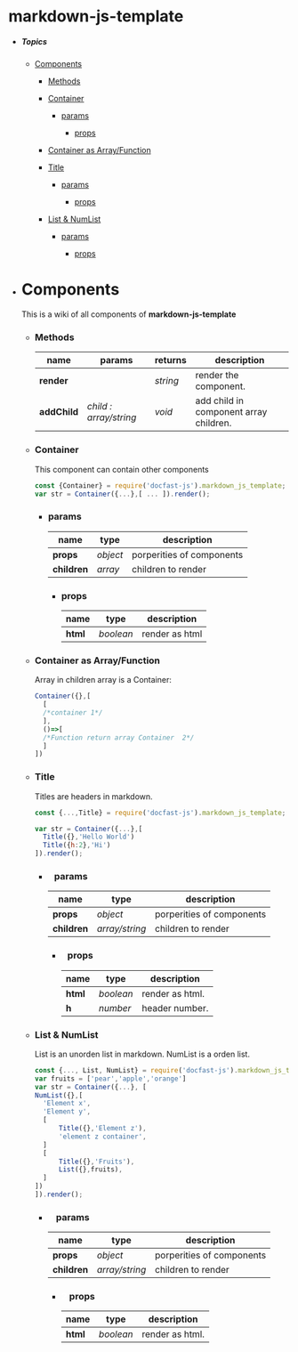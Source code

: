 <!-- docfast-js-topics-mjst -->
# markdown-js-template

- ##### Topics

   - [Components](#components)

      - [Methods](#methods)

      - [Container](#container)

         - [params](#params)

            - [props](#props)

      - [Container as Array/Function](#container-as-arrayfunction)

      - [Title](#title)

         - [params](#1-params)

            - [props](#1-props)

      - [List & NumList](#list-&-numlist)

         - [params](#2-params)

            - [props](#2-props)


- #  Components
   This is a wiki of all components of **markdown-js-template**

   - ###  Methods
      
      |name|params|returns|description|
      |----|----|----|----|
      |**render**| |*string*|render the component.|
      |**addChild**|*child* *:* *array/string*|*void*|add child in component array children.|

   - ###  Container
      This component can contain other components
      ```js
      const {Container} = require('docfast-js').markdown_js_template;
      var str = Container({...},[ ... ]).render(); 
      ```
      - ###  params
         
         |name|type|description|
         |----|----|----|
         |**props**|*object*|porperities of components|
         |**children**|*array*|children to render|

         - ###  props
            
            |name|type|description|
            |----|----|----|
            |**html**|*boolean*|render as html|

   - ###  Container as Array/Function
      Array in children array is a Container: 
      ```js
      Container({},[
      	[
      	/*container 1*/
      	],
      	()=>[
      	/*Function return array Container  2*/
      	]
      ])
      ```
   - ###  Title
      Titles are headers in markdown.
      ```js
      const {...,Title} = require('docfast-js').markdown_js_template;
      
      var str = Container({...},[
      	Title({},'Hello World')
      	Title({h:2},'Hi')
      ]).render();
      
      
      ```
      - ### <d style='color:white;'>1</d> params
         
         |name|type|description|
         |----|----|----|
         |**props**|*object*|porperities of components|
         |**children**|*array/string*|children to render|

         - ### <d style='color:white;'>1</d> props
            
            |name|type|description|
            |----|----|----|
            |**html**|*boolean*|render as html.|
            |**h**|*number*|header number.|

   - ###  List & NumList
      List is an unorden list in markdown. NumList is a orden list.
      ```js
      const {..., List, NumList} = require('docfast-js').markdown_js_template;
      var fruits = ['pear','apple','orange']
      var str = Container({...}, [
      NumList({},[
      	'Element x',
      	'Element y',
      	[
      		Title({},'Element z'),
      		'element z container',
      	]
      	[
      		Title({},'Fruits'),
      		List({},fruits),
      	]
      ])
      ]).render();
      
      
      ```
      - ### <d style='color:white;'>2</d> params
         
         |name|type|description|
         |----|----|----|
         |**props**|*object*|porperities of components|
         |**children**|*array/string*|children to render|

         - ### <d style='color:white;'>2</d> props
            
            |name|type|description|
            |----|----|----|
            |**html**|*boolean*|render as html.|


<!-- /docfast-js-topics-mjst-->